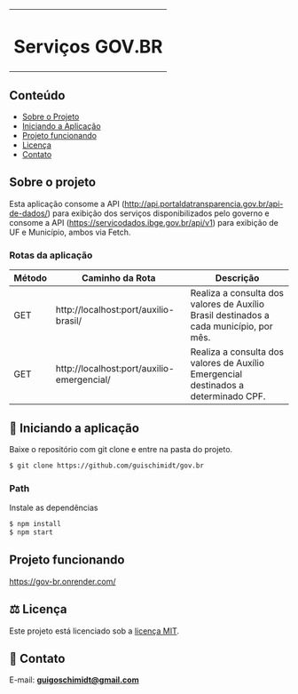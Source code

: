 <table>
  <tr>
      <td><h1>Serviços GOV.BR</h1></td>
  </tr>
</table>


## Conteúdo
* [Sobre o Projeto](#sobre-o-projeto)
* [Iniciando a Aplicação](#car-Iniciando-a-aplicação)
* [Projeto funcionando](#projeto-funcionando)
* [Licença](#balance_scale-licença)
* [Contato](#email-contato)

## Sobre o projeto

Esta aplicação consome a API (http://api.portaldatransparencia.gov.br/api-de-dados/) para exibição dos serviços disponibilizados pelo governo e consome a API (https://servicodados.ibge.gov.br/api/v1) para exibição de UF e Município, ambos via Fetch.
<br />

### Rotas da aplicação

| Método | Caminho da Rota | Descrição |
|---|---|---|
| GET | http://localhost:port/auxilio-brasil/| Realiza a consulta dos valores de Auxílio Brasil destinados a cada município, por mês. |
| GET | http://localhost:port/auxilio-emergencial/| Realiza a consulta dos valores de Auxílio Emergencial destinados a determinado CPF. |


## :car: Iniciando a aplicação
Baixe o repositório com git clone e entre na pasta do projeto.
```bash
$ git clone https://github.com/guischimidt/gov.br
```

### __Path__
  Instale as dependências
```bash
$ npm install
$ npm start
```

## Projeto funcionando
https://gov-br.onrender.com/

## :balance_scale: Licença
Este projeto está licenciado sob a [licença MIT](LICENSE).

## :email: Contato

E-mail: [**guigoschimidt@gmail.com**](mailto:guigoschimidt@gmail.com)
